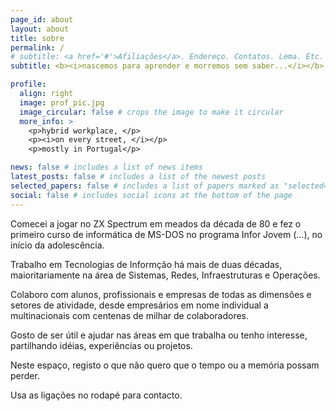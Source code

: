 ```yaml
---
page_id: about
layout: about
title: sobre
permalink: /
# subtitle: <a href='#'>Afiliações</a>. Endereço. Contatos. Lema. Etc.
subtitle: <b><i>nascemos para aprender e morremos sem saber...</i></b>

profile:
  align: right
  image: prof_pic.jpg
  image_circular: false # crops the image to make it circular
  more_info: >
    <p>hybrid workplace, </p>
    <p><i>on every street, </i></p>
    <p>mostly in Portugal</p>

news: false # includes a list of news items
latest_posts: false # includes a list of the newest posts
selected_papers: false # includes a list of papers marked as "selected={true}"
social: false # includes social icons at the bottom of the page
---
```


Comecei a jogar no ZX Spectrum em meados da década de 80 e fez o primeiro curso de informática de MS-DOS no programa Infor Jovem (...), no início da adolescência.  

Trabalho em Tecnologias de Informção há mais de duas décadas, maioritariamente na área de Sistemas, Redes, Infraestruturas e Operações.

Colaboro com alunos, profissionais e empresas de todas as dimensões e setores de atividade, desde empresários em nome individual a multinacionais com centenas de milhar de colaboradores.

Gosto de ser útil e ajudar nas áreas em que trabalha ou tenho interesse, partilhando idéias, experiências ou projetos.

Neste espaço, registo o que não quero que o tempo ou a memória possam perder.

Usa as ligações no rodapé para contacto.
